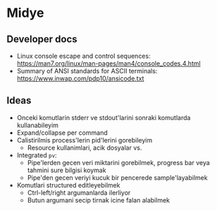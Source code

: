 # Midye

## Developer docs

* Linux console escape and control sequences: https://man7.org/linux/man-pages/man4/console_codes.4.html
* Summary of ANSI standards for ASCII terminals: https://www.inwap.com/pdp10/ansicode.txt

## Ideas

* Onceki komutlarin stderr ve stdout'larini sonraki komutlarda kullanabileyim
* Expand/collapse per command
* Calistirilmis process'lerin pid'lerini gorebileyim
  * Resource kullanimlari, acik dosyalar vs.
* Integrated `pv`:
  * Pipe'lerden gecen veri miktarini gorebilmek, progress bar veya tahmini sure bilgisi koymak
  * Pipe'den gecen veriyi kucuk bir pencerede sample'layabilmek
* Komutlari structured editleyebilmek
  * Ctrl-left/right argumanlarda ilerliyor
  * Butun argumani secip tirnak icine falan alabilmek

